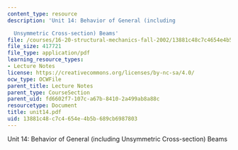 ```yaml
---
content_type: resource
description: 'Unit 14: Behavior of General (including

  Unsymmetric Cross-section) Beams'
file: /courses/16-20-structural-mechanics-fall-2002/13881c48c7c4654e4b5b689cb6987803_unit14.pdf
file_size: 417721
file_type: application/pdf
learning_resource_types:
- Lecture Notes
license: https://creativecommons.org/licenses/by-nc-sa/4.0/
ocw_type: OCWFile
parent_title: Lecture Notes
parent_type: CourseSection
parent_uid: fd6602f7-107c-a67b-8410-2a499ab8a88c
resourcetype: Document
title: unit14.pdf
uid: 13881c48-c7c4-654e-4b5b-689cb6987803
---
```

Unit 14: Behavior of General (including
Unsymmetric Cross-section) Beams